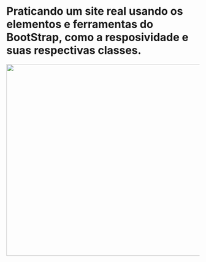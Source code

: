 # Praticando um site real usando os elementos e ferramentas do BootStrap, como a resposividade e suas respectivas classes.



<img src="https://media.giphy.com/media/bmL94FhdQlMgtZfj0u/giphy.gif" width="1000" height="500" />
